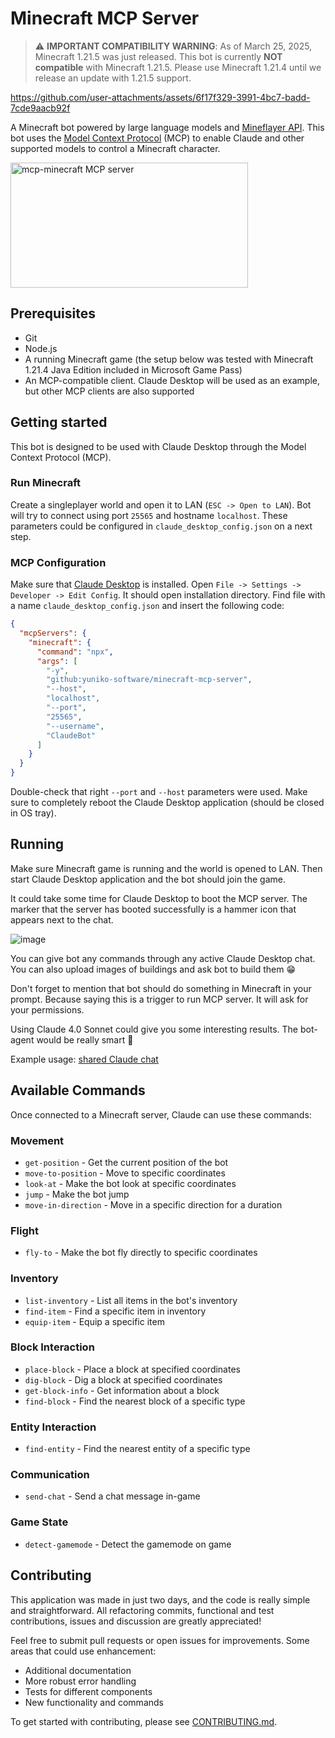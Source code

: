 # Minecraft MCP Server

> ⚠️ **IMPORTANT COMPATIBILITY WARNING**: As of March 25, 2025, Minecraft 1.21.5 was just released. This bot is currently **NOT compatible** with Minecraft 1.21.5. Please use Minecraft 1.21.4 until we release an update with 1.21.5 support.

https://github.com/user-attachments/assets/6f17f329-3991-4bc7-badd-7cde9aacb92f

A Minecraft bot powered by large language models and [Mineflayer API](https://github.com/PrismarineJS/mineflayer). This bot uses the [Model Context Protocol](https://github.com/modelcontextprotocol) (MCP) to enable Claude and other supported models to control a Minecraft character.

<a href="https://glama.ai/mcp/servers/@yuniko-software/minecraft-mcp-server">
  <img width="380" height="200" src="https://glama.ai/mcp/servers/@yuniko-software/minecraft-mcp-server/badge" alt="mcp-minecraft MCP server" />
</a>

## Prerequisites

- Git
- Node.js
- A running Minecraft game (the setup below was tested with Minecraft 1.21.4 Java Edition included in Microsoft Game Pass)
- An MCP-compatible client. Claude Desktop will be used as an example, but other MCP clients are also supported

## Getting started

This bot is designed to be used with Claude Desktop through the Model Context Protocol (MCP).

### Run Minecraft

Create a singleplayer world and open it to LAN (`ESC -> Open to LAN`). Bot will try to connect using port `25565` and hostname `localhost`. These parameters could be configured in `claude_desktop_config.json` on a next step. 

### MCP Configuration

Make sure that [Claude Desktop](https://claude.ai/download) is installed. Open `File -> Settings -> Developer -> Edit Config`. It should open installation directory. Find file with a name `claude_desktop_config.json` and insert the following code:

```json
{
  "mcpServers": {
    "minecraft": {
      "command": "npx",
      "args": [
        "-y",
        "github:yuniko-software/minecraft-mcp-server",
        "--host",
        "localhost",
        "--port",
        "25565",
        "--username",
        "ClaudeBot"
      ]
    }
  }
}
```

Double-check that right `--port` and `--host` parameters were used. Make sure to completely reboot the Claude Desktop application (should be closed in OS tray). 

## Running

Make sure Minecraft game is running and the world is opened to LAN. Then start Claude Desktop application and the bot should join the game. 

It could take some time for Claude Desktop to boot the MCP server. The marker that the server has booted successfully is a hammer icon that appears next to the chat.

![image](https://github.com/user-attachments/assets/1040c6a5-0d61-41d9-99e3-539026886392)


You can give bot any commands through any active Claude Desktop chat. You can also upload images of buildings and ask bot to build them 😁

Don't forget to mention that bot should do something in Minecraft in your prompt. Because saying this is a trigger to run MCP server. It will ask for your permissions.

Using Claude 4.0 Sonnet could give you some interesting results. The bot-agent would be really smart 🫡

Example usage: [shared Claude chat](https://claude.ai/share/535d5f69-f102-4cdb-9801-f74ea5709c0b)

## Available Commands

Once connected to a Minecraft server, Claude can use these commands:

### Movement
- `get-position` - Get the current position of the bot
- `move-to-position` - Move to specific coordinates
- `look-at` - Make the bot look at specific coordinates
- `jump` - Make the bot jump
- `move-in-direction` - Move in a specific direction for a duration

### Flight
- `fly-to` - Make the bot fly directly to specific coordinates

### Inventory
- `list-inventory` - List all items in the bot's inventory
- `find-item` - Find a specific item in inventory
- `equip-item` - Equip a specific item

### Block Interaction
- `place-block` - Place a block at specified coordinates
- `dig-block` - Dig a block at specified coordinates
- `get-block-info` - Get information about a block
- `find-block` - Find the nearest block of a specific type

### Entity Interaction
- `find-entity` - Find the nearest entity of a specific type

### Communication
- `send-chat` - Send a chat message in-game

### Game State
- `detect-gamemode` - Detect the gamemode on game

## Contributing

This application was made in just two days, and the code is really simple and straightforward. All refactoring commits, functional and test contributions, issues and discussion are greatly appreciated!

Feel free to submit pull requests or open issues for improvements. Some areas that could use enhancement:

- Additional documentation
- More robust error handling
- Tests for different components
- New functionality and commands

To get started with contributing, please see [CONTRIBUTING.md](CONTRIBUTING.md).
